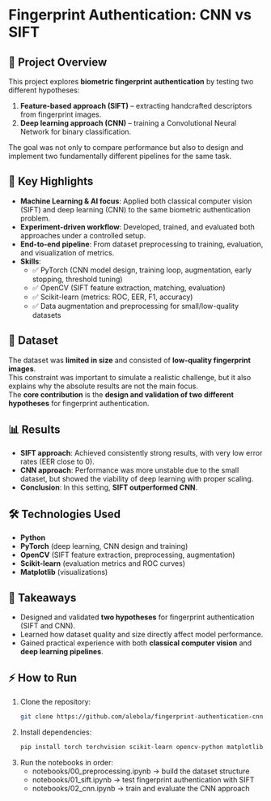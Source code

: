 # Fingerprint Authentication: CNN vs SIFT

## 📌 Project Overview
This project explores **biometric fingerprint authentication** by testing two different hypotheses:

1. **Feature-based approach (SIFT)** – extracting handcrafted descriptors from fingerprint images.  
2. **Deep learning approach (CNN)** – training a Convolutional Neural Network for binary classification.  

The goal was not only to compare performance but also to design and implement two fundamentally different pipelines for the same task.


## 🚀 Key Highlights
- **Machine Learning & AI focus**: Applied both classical computer vision (SIFT) and deep learning (CNN) to the same biometric authentication problem.  
- **Experiment-driven workflow**: Developed, trained, and evaluated both approaches under a controlled setup.  
- **End-to-end pipeline**: From dataset preprocessing to training, evaluation, and visualization of metrics.  
- **Skills**:  
  - ✅ PyTorch (CNN model design, training loop, augmentation, early stopping, threshold tuning)  
  - ✅ OpenCV (SIFT feature extraction, matching, evaluation)  
  - ✅ Scikit-learn (metrics: ROC, EER, F1, accuracy)  
  - ✅ Data augmentation and preprocessing for small/low-quality datasets  


## 📂 Dataset
The dataset was **limited in size** and consisted of **low-quality fingerprint images**.  
This constraint was important to simulate a realistic challenge, but it also explains why the absolute results are not the main focus.  
The **core contribution** is the **design and validation of two different hypotheses** for fingerprint authentication.  


## 📊 Results
- **SIFT approach**: Achieved consistently strong results, with very low error rates (EER close to 0).  
- **CNN approach**: Performance was more unstable due to the small dataset, but showed the viability of deep learning with proper scaling.  
- **Conclusion**: In this setting, **SIFT outperformed CNN**.  


## 🛠️ Technologies Used
- **Python**
- **PyTorch** (deep learning, CNN design and training)
- **OpenCV** (SIFT feature extraction, preprocessing, augmentation)
- **Scikit-learn** (evaluation metrics and ROC curves)
- **Matplotlib** (visualizations)


## 📌 Takeaways
- Designed and validated **two hypotheses** for fingerprint authentication (SIFT and CNN).  
- Learned how dataset quality and size directly affect model performance.  
- Gained practical experience with both **classical computer vision** and **deep learning pipelines**.   


## ⚡ How to Run
1. Clone the repository:
   ```bash
   git clone https://github.com/alebola/fingerprint-authentication-cnn-vs-sift.git
   ```
2. Install dependencies:
   ```bash
   pip install torch torchvision scikit-learn opencv-python matplotlib pillow
    ```
3. Run the notebooks in order:
   - notebooks/00_preprocessing.ipynb → build the dataset structure
   - notebooks/01_sift.ipynb → test fingerprint authentication with SIFT
   - notebooks/02_cnn.ipynb → train and evaluate the CNN approach
